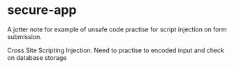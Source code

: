 # secure-app
A jotter note for example of unsafe code practise for script injection on form submission. 

Cross Site Scripting Injection. Need to practise to encoded input and check on database storage
